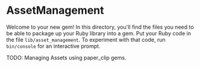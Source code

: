 # AssetManagement

Welcome to your new gem! In this directory, you'll find the files you need to be able to package up your Ruby library into a gem. Put your Ruby code in the file `lib/asset_management`. To experiment with that code, run `bin/console` for an interactive prompt.

TODO: Managing Assets using paper_clip gems.
